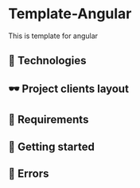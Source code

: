 # Template-Angular

This is template for angular

## 🔧 Technologies

## 🕶 Project clients layout

## 👊 Requirements

## 🚀 Getting started

## 🤬 Errors

